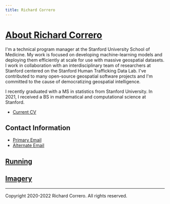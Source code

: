 ```yaml
---
title: Richard Correro
---
```


# [About Richard Correro](https://www.richardcorrero.com)

I'm a technical program manager at the Stanford University School of Medicine. My work is focused on developing machine-learning models and deploying them efficiently at scale for use with massive geospatial datasets. I work in collaboration with an interdisciplinary team of researchers at Stanford centered on the Stanford Human Trafficking Data Lab. I've contributed to many open-source geospatial software projects and I'm committed to the cause of democratizing geospatial intelligence.

I recently graduated with a MS in statistics from Stanford University. In 2021, I received a BS in mathematical and computational science at Stanford.

- [Current CV](files/richard_correro_cv.pdf) 

## Contact Information

- [Primary Email](mailto:rcorrero@stanford.edu)
- [Alternate Email](mailto:rcorrero@gmail.com)

## [Running](files/running.md)


## [Imagery](files/imagery.md)

[](sitemap.xml)
[](robots.txt)

---

Copyright 2020-2022 Richard Correro. All rights reserved.
